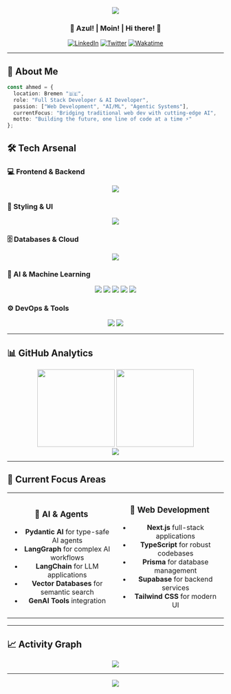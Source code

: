 <div align="center">
  <img src="https://capsule-render.vercel.app/api?type=waving&color=auto&customColorList=0,2,2,5,30&height=200&section=header&text=Ahmed&fontSize=50&fontColor=fff&animation=twinkling&fontAlignY=38&desc=Full%20Stack%20Developer%20%7C%20AI%20Developer&descAlignY=51&descAlign=62" />
</div>

<div align="center">
  
### 🌟 Azul! | Moin! | Hi there! 👋
  
[![LinkedIn](https://custom-icon-badges.demolab.com/badge/LinkedIn-Ahmed%20Oublihi-0A66C2?style=for-the-badge&logo=linkedin&logoColor=white)](https://www.linkedin.com/in/ahmed-oublihi/)
[![Twitter](https://custom-icon-badges.demolab.com/badge/Twitter-@ahmedoublihi-1DA1F2?style=for-the-badge&logo=twitter&logoColor=white)](https://twitter.com/ahmedoublihi)
[![Wakatime](https://custom-icon-badges.demolab.com/badge/WakaTime-Coding%20Stats-00D4AA?style=for-the-badge&logo=wakatime&logoColor=white)](https://wakatime.com/@6ce7c40b-ea03-4900-9e0f-df9522455eb6)

</div>

---

## 🚀 About Me

```typescript
const ahmed = {
  location: Bremen "🇩🇪",
  role: "Full Stack Developer & AI Developer",
  passion: ["Web Development", "AI/ML", "Agentic Systems"],
  currentFocus: "Bridging traditional web dev with cutting-edge AI",
  motto: "Building the future, one line of code at a time ⚡"
};
```

## 🛠️ Tech Arsenal

### 💻 Frontend & Backend
<div align="center">
  <img src="https://skillicons.dev/icons?i=js,ts,react,nextjs,nodejs,astro,php,laravel" />
</div>

### 🎨 Styling & UI
<div align="center">
  <img src="https://skillicons.dev/icons?i=tailwind,css,html,sass" />
</div>

### 🗄️ Databases & Cloud
<div align="center">
  <img src="https://skillicons.dev/icons?i=mongodb,supabase,prisma,mysql,postgresql,firebase" />
</div>

### 🤖 AI & Machine Learning
<div align="center">
  <img src="https://skillicons.dev/icons?i=python,pytorch" />
  <img src="https://img.shields.io/badge/OpenAI-412991?style=for-the-badge&logo=openai&logoColor=white" />
  <img src="https://img.shields.io/badge/LangChain-1C3C3C?style=for-the-badge&logo=chainlink&logoColor=white" />
  <img src="https://img.shields.io/badge/Pydantic_AI-FF6B6B?style=for-the-badge&logo=python&logoColor=white" />
  <img src="https://img.shields.io/badge/HuggingFace-FFD21E?style=for-the-badge&logo=huggingface&logoColor=black" />
</div>

### ⚙️ DevOps & Tools
<div align="center">
  <img src="https://skillicons.dev/icons?i=docker,git,github,vscode,linux" />
  <img src="https://img.shields.io/badge/n8n-EA4B71?style=for-the-badge&logo=n8n&logoColor=white" />
</div>

---

## 📊 GitHub Analytics

<div align="center">
  <img height="180em" src="https://github-readme-stats-sigma-five.vercel.app/api?username=medevs&show_icons=true&theme=tokyonight&include_all_commits=true&count_private=true&hide_border=true&bg_color=0D1117&title_color=58A6FF&icon_color=1F6FEB&text_color=C9D1D9" />
  <img height="180em" src="https://github-readme-stats-sigma-five.vercel.app/api/top-langs/?username=medevs&layout=compact&theme=tokyonight&hide_border=true&bg_color=0D1117&title_color=58A6FF&text_color=C9D1D9" />
</div>

<div align="center">
  <img src="https://github-readme-streak-stats.herokuapp.com/?user=medevs&theme=tokyonight&hide_border=true&background=0D1117&stroke=58A6FF&ring=1F6FEB&fire=FF7B72&currStreakNum=C9D1D9&sideNums=C9D1D9&currStreakLabel=58A6FF&sideLabels=58A6FF&dates=8B949E" />
</div>

---

## 🌟 Current Focus Areas

<table align="center">
<tr>
<td align="center" width="50%">

### 🤖 AI & Agents
- **Pydantic AI** for type-safe AI agents
- **LangGraph** for complex AI workflows  
- **LangChain** for LLM applications
- **Vector Databases** for semantic search
- **GenAI Tools** integration

</td>
<td align="center" width="50%">

### 🚀 Web Development
- **Next.js** full-stack applications
- **TypeScript** for robust codebases
- **Prisma** for database management
- **Supabase** for backend services
- **Tailwind CSS** for modern UI

</td>
</tr>
</table>

---

## 📈 Activity Graph
<div align="center">
  <img src="https://github-readme-activity-graph.vercel.app/graph?username=medevs&bg_color=0D1117&color=58A6FF&line=1F6FEB&point=FF7B72&area=true&hide_border=true" />
</div>

---

<div align="center">
  <img src="https://capsule-render.vercel.app/api?type=waving&color=auto&customColorList=0,2,2,5,30&height=120&section=footer&animation=twinkling" />
</div>
